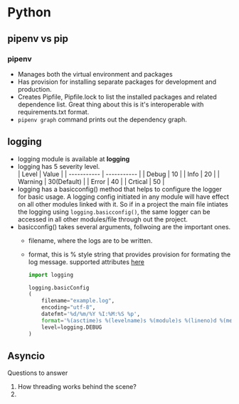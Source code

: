 # Python

## __pipenv vs pip__
### __pipenv__
* Manages both the virtual environment and packages
* Has provision for installing separate packages for development and production.
* Creates Pipfile, Pipfile.lock to list the installed packages and related dependence list. Great thing about this is it's interoperable with requirements.txt format.
* <code>pipenv graph</code> command prints out the dependency graph. 
#### 

## logging 

* logging module is available at __logging__
* logging has 5 severity level.  
    | Level       | Value       |
    | ----------- | ----------- |
    | Debug       | 10          |
    | Info        | 20          |
    | Warning     | 30(Default) | 
    | Error       | 40          |
    | Crtical     | 50          |
* logging has a basicconfig() method that helps to configure the logger for basic usage. A logging config initiated in any module will have effect on all other modules linked with it. So if in a project the main file intiates the logging using <code>logging.basicconfig()</code>, the same logger can be accessed in all other modules/file through out the project.
* basicconfig() takes several arguments, follwoing are the important ones.
  * filename, where the logs are to be written. 
  * format, this is % style string that provides provision for formating the log message. supported attributes [here](https://docs.python.org/3/library/logging.html#logrecord-attributes)

    ```python
    import logging

    logging.basicConfig
    (
        filename="example.log",     
        encoding="utf-8", 
        datefmt='%d/%m/%Y %I:%M:%S %p',
        format='%(asctime)s %(levelname)s %(module)s %(lineno)d %(message)s', 
        level=logging.DEBUG
    )
    ```

## Asyncio
   Questions to answer
   1. How threading works behind the scene?
   2. 